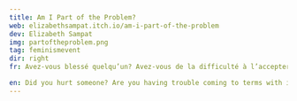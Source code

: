 ```yaml
---
title: Am I Part of the Problem?
web: elizabethsampat.itch.io/am-i-part-of-the-problem
dev: Elizabeth Sampat
img: partoftheproblem.png
tag: feminismevent
dir: right
fr: Avez-vous blessé quelqu’un? Avez-vous de la difficulté à l’accepter? Êtes-vous dans le doute sur les prochains pas? *Am I Part of the Problem?* vous guidera à travers vos actions, comment et quand s’excuser, et surtout, comment réparer vos torts.

en: Did you hurt someone? Are you having trouble coming to terms with it? Are you unsure what to do next? *Am I Part of the Problem?* will walk you through what you did, how and when to apologize, and most importantly, how to make amends.
---
```

